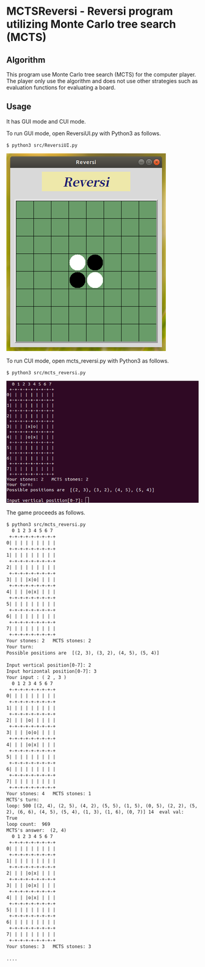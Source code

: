# MCTSReversi - Reversi program utilizing Monte Carlo tree search (MCTS)

## Algorithm

This program use Monte Carlo tree search (MCTS) for the computer player.
The player only use the algorithm and does not use other strategies such as evaluation functions for evaluating a board.

## Usage

It has GUI mode and CUI mode.

To run GUI mode, open ReversiUI.py with Python3 as follows.
```
$ python3 src/ReversiUI.py 
```
![GUImode](img/GUImode.png) 


To run CUI mode, open mcts_reversi.py with Python3 as follows.
```
$ python3 src/mcts_reversi.py 
```

![CUImode](img/CUImode.png) 


The game proceeds as follows.
```
$ python3 src/mcts_reversi.py 
  0 1 2 3 4 5 6 7 
 +-+-+-+-+-+-+-+-+
0| | | | | | | | |
 +-+-+-+-+-+-+-+-+
1| | | | | | | | |
 +-+-+-+-+-+-+-+-+
2| | | | | | | | |
 +-+-+-+-+-+-+-+-+
3| | | |x|o| | | |
 +-+-+-+-+-+-+-+-+
4| | | |o|x| | | |
 +-+-+-+-+-+-+-+-+
5| | | | | | | | |
 +-+-+-+-+-+-+-+-+
6| | | | | | | | |
 +-+-+-+-+-+-+-+-+
7| | | | | | | | |
 +-+-+-+-+-+-+-+-+
Your stones: 2   MCTS stones: 2
Your turn:  
Possible positions are  [(2, 3), (3, 2), (4, 5), (5, 4)]

Input vertical position[0-7]: 2
Input horizontal position[0-7]: 3
Your input : ( 2 , 3 )
  0 1 2 3 4 5 6 7 
 +-+-+-+-+-+-+-+-+
0| | | | | | | | |
 +-+-+-+-+-+-+-+-+
1| | | | | | | | |
 +-+-+-+-+-+-+-+-+
2| | | |o| | | | |
 +-+-+-+-+-+-+-+-+
3| | | |o|o| | | |
 +-+-+-+-+-+-+-+-+
4| | | |o|x| | | |
 +-+-+-+-+-+-+-+-+
5| | | | | | | | |
 +-+-+-+-+-+-+-+-+
6| | | | | | | | |
 +-+-+-+-+-+-+-+-+
7| | | | | | | | |
 +-+-+-+-+-+-+-+-+
Your stones: 4   MCTS stones: 1
MCTS's turn:  
loop: 500 [(2, 4), (2, 5), (4, 2), (5, 5), (1, 5), (0, 5), (2, 2), (5, 2), (6, 6), (4, 5), (5, 4), (1, 3), (1, 6), (0, 7)] 14  eval val:  True
loop count:  969
MCTS's answer:  (2, 4)
  0 1 2 3 4 5 6 7 
 +-+-+-+-+-+-+-+-+
0| | | | | | | | |
 +-+-+-+-+-+-+-+-+
1| | | | | | | | |
 +-+-+-+-+-+-+-+-+
2| | | |o|x| | | |
 +-+-+-+-+-+-+-+-+
3| | | |o|x| | | |
 +-+-+-+-+-+-+-+-+
4| | | |o|x| | | |
 +-+-+-+-+-+-+-+-+
5| | | | | | | | |
 +-+-+-+-+-+-+-+-+
6| | | | | | | | |
 +-+-+-+-+-+-+-+-+
7| | | | | | | | |
 +-+-+-+-+-+-+-+-+
Your stones: 3   MCTS stones: 3

....
```

